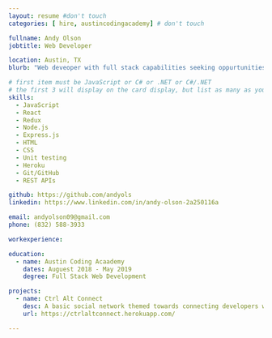 ```yaml
---
layout: resume #don't touch
categories: [ hire, austincodingacademy] # don't touch

fullname: Andy Olson
jobtitle: Web Developer

location: Austin, TX
blurb: "Web deveoper with full stack capabilities seeking oppurtunities to take advantage of these newly found skills"

# first item must be JavaScript or C# or .NET or C#/.NET
# the first 3 will display on the card display, but list as many as you want, they will be visible on your hire page
skills:
  - JavaScript
  - React
  - Redux
  - Node.js
  - Express.js
  - HTML
  - CSS
  - Unit testing
  - Heroku
  - Git/GitHub
  - REST APIs

github: https://github.com/andyols
linkedin: https://www.linkedin.com/in/andy-olson-2a250116a

email: andyolson09@gmail.com
phone: (832) 588-3933

workexperience:

education:
  - name: Austin Coding Acaademy
    dates: Auguest 2018 - May 2019
    degree: Full Stack Web Development

projects:
  - name: Ctrl Alt Connect
    desc: A basic social network themed towards connecting developers with other developers
    url: https://ctrlaltconnect.herokuapp.com/

---
```

